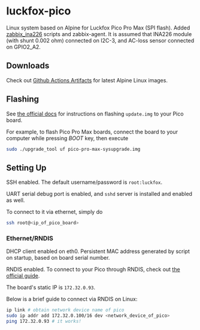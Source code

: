 # luckfox-pico

Linux system based on Alpine for Luckfox Pico Pro Max (SPI flash).
Added [zabbix_ina226](https://github.com/lugamodder/zabbix_ina226) scripts and zabbix-agent.
It is assumed that INA226 module (with shunt 0.002 ohm) connected on I2C-3, and AC-loss sensor connected on GPIO2_A2.

## Downloads

Check out
[Github Actions Artifacts](https://github.com/lugamodder/luckfox-pico/actions/workflows/main.yml)
for latest Alpine Linux images.

## Flashing

See
[the official docs](https://wiki.luckfox.com/Luckfox-Pico/Linux-MacOS-Burn-Image)
for instructions on flashing `update.img` to your Pico board.

For example, to flash Pico Pro Max boards,
connect the board to your computer while pressing _BOOT_ key, then execute
```bash
sudo ./upgrade_tool uf pico-pro-max-sysupgrade.img
```

## Setting Up

SSH enabled.
The default username/password is `root:luckfox`.

UART serial debug port is enabled,
and `sshd` server is installed and enabled as well.

To connect to it via ethernet, simply do
```bash
ssh root@<ip_of_pico_board>
```

### Ethernet/RNDIS

DHCP client enabled on eth0.
Persistent MAC address generated by script on startup, based on board serial number.

RNDIS enabled.
To connect to your Pico through RNDIS,
check out [the official guide](https://wiki.luckfox.com/Luckfox-Pico/SSH-Telnet-Login/).

The board's static IP is `172.32.0.93`.

Below is a brief guide to connect via RNDIS on Linux:
```bash
ip link # obtain network device name of pico
sudo ip addr add 172.32.0.100/16 dev <network_device_of_pico>
ping 172.32.0.93 # it works!
```


